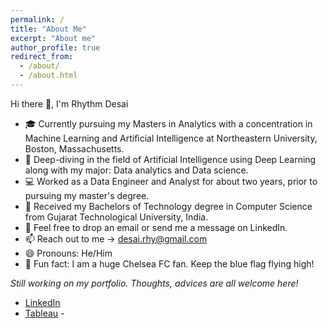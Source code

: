```yaml
---
permalink: /
title: "About Me"
excerpt: "About me"
author_profile: true
redirect_from:
  - /about/
  - /about.html
---
```

Hi there 👋, I'm Rhythm Desai
- 🎓 Currently pursuing my Masters in Analytics with a concentration in Machine Learning and Artificial Intelligence at Northeastern University, Boston, Massachusetts.
- 🌱 Deep-diving in the field of Artificial Intelligence using Deep Learning along with my major: Data analytics and Data science.
- 💻 Worked as a Data Engineer and Analyst for about two years, prior to pursuing my master's degree.
- 📜 Received my Bachelors of Technology degree in Computer Science from Gujarat Technological University, India.
- 💬 Feel free to drop an email or send me a message on LinkedIn.
- 📫 Reach out to me -> desai.rhy@gmail.com
- 😄 Pronouns: He/Him
- 🔵 Fun fact: I am a huge Chelsea FC fan. Keep the blue flag flying high!


*Still working on my portfolio. Thoughts, advices are all welcome here!*

- [LinkedIn](https://www.linkedin.com/in/rhythm-desai-b8955a1b3/)
- [Tableau](https://public.tableau.com/app/profile/rhythm.desai) -
